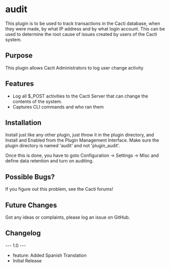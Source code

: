 # audit

This plugin is to be used to track transactions in the Cacti database, when they were made, by what IP address and by what login account.  This can be used to determine the root cause of issues created by users of the Cacti system.

## Purpose

This plugin allows Cacti Administrators to log user change activity

## Features

* Log all $_POST activities to the Cacti Server that can change the contents of the system.
* Captures CLI commands and who ran them
	
## Installation

Install just like any other plugin, just throw it in the plugin directory, and Install and Enabled from the Plugin Management Interface.  Make sure the plugin directory is named 'audit' and not 'plugin_audit'.

Once this is done, you have to goto Configuration -> Settings -> Misc and define data retention	and turn on auditing.
    
## Possible Bugs?
   
If you figure out this problem, see the Cacti forums!

## Future Changes
    
Got any ideas or complaints, please log an issue on GitHub.

## Changelog

--- 1.0 ---
* feature: Added Spanish Translation
* Initial Release

